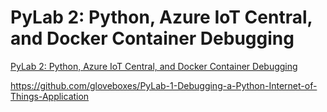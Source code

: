 # PyLab 2: Python, Azure IoT Central, and Docker Container Debugging

[PyLab 2: Python, Azure IoT Central, and Docker Container Debugging](https://github.com/gloveboxes/PyLab-2-Python-Azure-IoT-Central-and-Docker-Container-Debugging/blob/master/media/mxchip.jpg)

https://github.com/gloveboxes/PyLab-1-Debugging-a-Python-Internet-of-Things-Application
